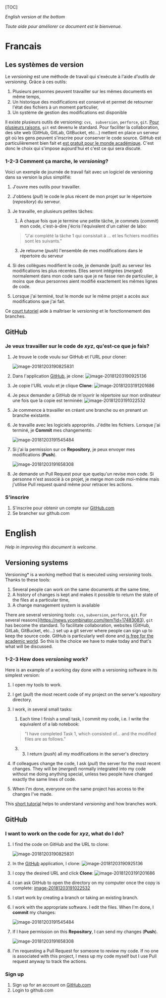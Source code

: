 [TOC]

*English version at the bottom*

*Toute aide pour améliorer ce document est le bienvenue.*

# Francais

## Les systèmes de version

Le *versioning* est une méthode de travail qui s'exécute à l'aide *d'outils de versioning*. Grâce à ces outils:

1. Plusieurs personnes peuvent travailler sur les mêmes documents en même temps,
2. Un historique des modifications est conservé et permet de retourner l'état des fichiers à un moment particulier,
3. Un système de gestion des modifications est disponible

Il existe plusieurs outils de versioning: `cvs`, ` subversion`,  `perforce`,  `git`. [Pour plusieurs raisons](https://news.ycombinator.com/item?id=17483083), `git` est devenu le standard. Pour faciliter la collaboration, des site web (GitHub, GitLab, GitBucket, etc...) mettent en place un serveur git où les gens peuvent s'inscrire pour conserver le code source.  GitHub est particulièrement bien fait et [est gratuit pour le monde académique](https://help.github.com/articles/applying-for-an-academic-research-discount/). C'est donc le choix qui s'impose aujourd'hui et c'est ce qui sera discuté.

### 1-2-3 Comment ça marche, le *versioning*?

Voici un exemple de journée de travail fait avec un logiciel de versioning dans sa version la plus simplifié:

1. J'ouvre mes outils pour travailler.

2. J'obtiens (*pull*) le code le plus récent de mon projet sur le répertoire (*repository*) du serveur.

3. Je travaille, en plusieurs petites tâches:

   1. À chaque fois que je termine une petite tâche, je commets (*commit*) mon code, c'est-à-dire j'écris l'équivalent d'un cahier de labo:

   > "J'ai complété la tâche 1 qui consistait à ... et les fichiers modifiés sont les suivants."

   3. Je retourne (*push*) l'ensemble de mes modifications dans le répertoire du serveur

4. Si des collègues modifient le code, je demande (*pull*) au serveur les modifications les plus récentes.  Elles seront intégrées (*merged*)  normalement dans mon code sans que je ne fasse rien de particulier, à moins que deux personnes aient modifié exactement les mêmes lignes de code.

5. Lorsque j'ai terminé, tout le monde sur le même projet a accès aux modifications que j'ai fait.

Ce [court tutoriel](https://learngitbranching.js.org/) aide à maîtriser le *versioning* et le fonctionnement des branches.

## GitHub

### Je veux travailler sur le code de *xyz*, qu'est-ce que je fais?

1. Je trouve le code voulu sur GitHub et l'URL pour cloner:

   ![image-20181203190825831](../assets/HOWTO-GitHub/image-20181203190825831.png)

2. Dans l'application [GitHub](https://desktop.github.com), je clone: 
   ![image-20181203190925136](../assets/HOWTO-GitHub/image-20181203190925136.png)

3. Je copie l'URL voulu et je clique **Clone**:
   ![image-20181203191201686](../assets/HOWTO-GitHub/image-20181203191201686.png)

4. Je peux demander a GitHub de m'ouvrir le répertoire sur mon ordinateur une fois que la copie est terminée:
   ![image-20181203191022532](../assets/HOWTO-GitHub/image-20181203191022532.png)

5. Je commence à travailler en créant une branche ou en prenant un branche existante.
   
6. Je travaille avec les logiciels appropriés. J'édite les fichiers. Lorsque j'ai terminé, je **Commit** mes changements:

   ![image-20181203191545484](../assets/HOWTO-GitHub/image-20181203191545484.png)

7. Si j'ai la permission sur ce **Repository**, je peux envoyer mes modifications (**Push**).

   ![image-20181203191658308](../assets/HOWTO-GitHub/image-20181203191658308.png)

8. Je demande un Pull Request pour que quelqu'un revise mon code.  Si personne n'est associé à ce projet, je merge mon code moi-même mais j'utilise Pull request quand même pour retracer les actions.



### S'inscrire

1. S'inscrire pour obtenir un compte sur [GitHub.com](https://github.com/join?source=experiment-header-dropdowns-home)
2. Se brancher sur github.com





# English

*Help in improving this document is welcome.*

## Versioning systems

Versioning* is a working method that is executed using *versioning* tools. Thanks to these tools:

1. Several people can work on the same documents at the same time,
2. A history of changes is kept and makes it possible to return the state of the files at a particular time,
3. A change management system is available

There are several versioning tools: `cvs`, `subversion`, `perforce`, `git`. For several reasons](https://news.ycombinator.com/item?id=17483083), `git` has become the standard. To facilitate collaboration, websites (GitHub, GitLab, GitBucket, etc...) set up a git server where people can sign up to keep the source code.  GitHub is particularly well done and [is free for the academic world](https://help.github.com/articles/applying-for-an-academic-research-discount/). So this is the choice we have to make today and that's what will be discussed.

### 1-2-3 How does *versioning* work?

Here is an example of a working day done with a versioning software in its simplest version:

1. I open my tools to work.

2. I get (*pull*) the most recent code of my project on the server's *repository* directory.

3. I work, in several small tasks:

   1. Each time I finish a small task, I commit my code, i.e. I write the equivalent of a lab notebook:

   > "I have completed Task 1, which consisted of... and the modified files are as follows."

   3. 3. I return (*push*) all my modifications in the server's directory

4. If colleagues change the code, I ask (*pull*) the server for the most recent changes.  They will be (*merged*) normally integrated into my code without me doing anything special, unless two people have changed exactly the same lines of code.

5. When I'm done, everyone on the same project has access to the changes I've made.

This [short tutorial](https://learngitbranching.js.org/) helps to understand *versioning* and how branches work.

## GitHub

### I want to work on the code for *xyz*, what do I do?

1. I find the code on GitHub and the URL to clone:

   ![image-20181203190825831](../assets/HOWTO-GitHub/image-20181203190825831.png)

2. In the [GitHub](https://desktop.github.com) application, I clone: 
   ![image-20181203190925136](../assets/HOWTO-GitHub/image-20181203190925136.png)

3. I copy the desired URL and click **Clone**:
   ![image-20181203191201686](../assets/HOWTO-GitHub/image-20181203191201686.png)

4. I can ask GitHub to open the directory on my computer once the copy is complete:
   [image-20181203191022532](assets/image-20181203191022532.png)

5. I start work by creating a branch or taking an existing branch.
   
6. I work with the appropriate software. I edit the files. When I'm done, I **commit** my changes:

   ![image-20181203191545484](../assets/HOWTO-GitHub/image-20181203191545484.png)

7. If I have permission on this **Repository**, I can send my changes (**Push**).

   ![image-20181203191658308](../assets/HOWTO-GitHub/image-20181203191658308.png)

8. I'm requesting a Pull Request for someone to review my code.  If no one is associated with this project, I mess up my code myself but I use Pull request anyway to track the actions.



### Sign up

1. Sign up for an account on [GitHub.com](https://github.com/join?source=experiment-header-dropdowns-home)
2. Login to github.com


